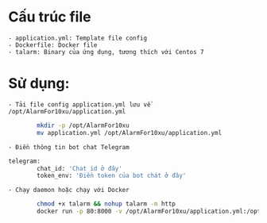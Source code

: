 # Cấu trúc file
    - application.yml: Template file config
    - Dockerfile: Docker file
    - talarm: Binary của ứng dụng, tương thích với Centos 7
# Sử dụng:
    - Tải file config application.yml lưu về /opt/AlarmFor10xu/application.yml 
```bash
        mkdir -p /opt/AlarmFor10xu
        mv application.yml /opt/AlarmFor10xu/application.yml
```
    - Điền thông tin bot chat Telegram
```bash
telegram:
        chat_id: 'Chat id ở đây'
        token_env: 'Điền token của bot chát ở đây'
```
    - Chạy daemon hoặc chạy với Docker 
```bash
        chmod +x talarm && nohup talarm -m http
        docker run -p 80:8000 -v /opt/AlarmFor10xu/application.yml:/opt/AlarmFor10xu/application.yml -itd -e GIN_MODE=release talarm
```
